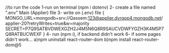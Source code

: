 //to run the code
1-run on terminal (npm i dotenv)
2- create a file named ".env" Main (Applier) file
3- write on (.env) file {​​
MONGO_URL=mongodb+srv://Qassem:123@applier.dvrqop4.mongodb.net/applier-20?retryWrites=true&w=majority
SECRET=P7Q9SATBVDWEXGZH2J4M5N6Q8R9SAUCVDWFYGZH3K4M5P7Q8RATBUCWEXF
}​​
4- run (npm i), if backend didn't work
6- if some pages didn't work...
a)npm uninstall react-router-dom
b)npm install react-router-dom@5